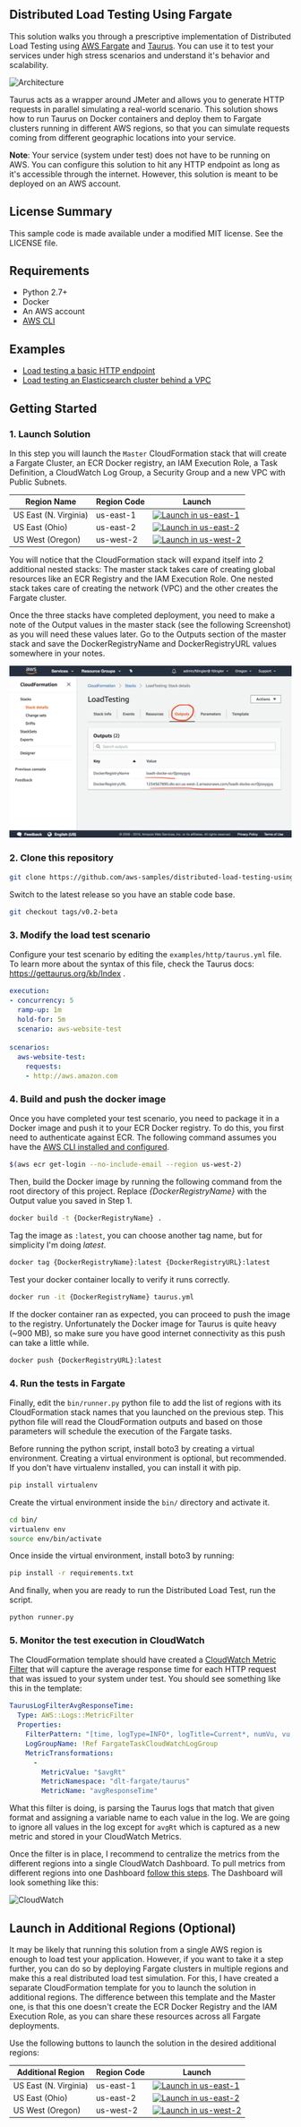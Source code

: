 ## Distributed Load Testing Using Fargate

This solution walks you through a prescriptive implementation of Distributed Load Testing using 
[AWS Fargate](https://aws.amazon.com/fargate) and [Taurus](https://gettaurus.org). You can use it to test your 
services under high stress scenarios and understand it's behavior and scalability. 

![Architecture](docs/arch.png)

Taurus acts as a wrapper around JMeter and allows you to generate HTTP requests in parallel simulating a 
real-world scenario. This solution shows how to run Taurus on Docker containers and deploy them to Fargate clusters
running in different AWS regions, so that you can simulate requests coming from different geographic locations into 
your service. 

**Note**: Your service (system under test) does not have to be running on AWS. You can configure this solution to hit
any HTTP endpoint as long as it's accessible through the internet. However, this solution is meant to be deployed
on an AWS account. 

## License Summary

This sample code is made available under a modified MIT license. See the LICENSE file.

## Requirements

- Python 2.7+
- Docker
- An AWS account
- [AWS CLI](https://docs.aws.amazon.com/cli/latest/userguide/cli-chap-install.html)

## Examples

- [Load testing a basic HTTP endpoint](https://github.com/aws-samples/distributed-load-testing-using-aws-fargate/tree/master/examples/http)
- [Load testing an Elasticsearch cluster behind a VPC](https://github.com/aws-samples/distributed-load-testing-using-aws-fargate/tree/master/examples/elasticsearch) 


## Getting Started

### 1. Launch Solution

In this step you will launch the `Master` CloudFormation stack that will create a Fargate Cluster, an ECR Docker registry, an IAM
Execution Role, a Task Definition, a CloudWatch Log Group, a Security Group and a new VPC with Public Subnets. 

Region Name | Region Code | Launch
------|-----|-----
US East (N. Virginia) | us-east-1 | [![Launch in us-east-1](https://camo.githubusercontent.com/210bb3bfeebe0dd2b4db57ef83837273e1a51891/68747470733a2f2f73332e616d617a6f6e6177732e636f6d2f636c6f7564666f726d6174696f6e2d6578616d706c65732f636c6f7564666f726d6174696f6e2d6c61756e63682d737461636b2e706e67)](https://console.aws.amazon.com/cloudformation/home?region=us-east-1#/stacks/new?stackName=WildRydes-Cloud9&templateURL=https://s3-us-west-2.amazonaws.com/load-testing-using-aws-fargate/artifacts/templates/master.yaml)
US East (Ohio) | us-east-2 | [![Launch in us-east-2](https://camo.githubusercontent.com/210bb3bfeebe0dd2b4db57ef83837273e1a51891/68747470733a2f2f73332e616d617a6f6e6177732e636f6d2f636c6f7564666f726d6174696f6e2d6578616d706c65732f636c6f7564666f726d6174696f6e2d6c61756e63682d737461636b2e706e67)](https://console.aws.amazon.com/cloudformation/home?region=us-east-2#/stacks/new?stackName=WildRydes-Cloud9&templateURL=https://s3-us-west-2.amazonaws.com/load-testing-using-aws-fargate/artifacts/templates/master.yaml)
US West (Oregon) | us-west-2 | [![Launch in us-west-2](https://camo.githubusercontent.com/210bb3bfeebe0dd2b4db57ef83837273e1a51891/68747470733a2f2f73332e616d617a6f6e6177732e636f6d2f636c6f7564666f726d6174696f6e2d6578616d706c65732f636c6f7564666f726d6174696f6e2d6c61756e63682d737461636b2e706e67)](https://console.aws.amazon.com/cloudformation/home?region=us-west-2#/stacks/new?stackName=WildRydes-Cloud9&templateURL=https://s3-us-west-2.amazonaws.com/load-testing-using-aws-fargate/artifacts/templates/master.yaml)

You will notice that the CloudFormation stack will expand itself into 2 additional nested stacks: The master stack takes
care of creating global resources like an ECR Registry and the IAM Execution Role. One nested stack takes care of 
creating the network (VPC) and the other creates the Fargate cluster. 

Once the three stacks have completed deployment, you need to make a note of the Output values in the master stack 
(see the following Screenshot) as you will need these values later. Go to the Outputs section of the 
master stack and save the DockerRegistryName and DockerRegistryURL values somewhere in your notes.

![CloudFormation Screenshot](docs/cfn-outputs.png)

### 2. Clone this repository

```bash
git clone https://github.com/aws-samples/distributed-load-testing-using-aws-fargate.git
```

Switch to the latest release so you have an stable code base. 

```bash
git checkout tags/v0.2-beta
```

### 3. Modify the load test scenario

Configure your test scenario by editing the `examples/http/taurus.yml` file.  
To learn more about the syntax of this file, check the Taurus docs: https://gettaurus.org/kb/Index .

```yaml
execution:
- concurrency: 5
  ramp-up: 1m
  hold-for: 5m
  scenario: aws-website-test

scenarios:
  aws-website-test:
    requests:
    - http://aws.amazon.com
``` 

### 4. Build and push the docker image

Once you have completed your test scenario, you need to package it in a Docker image and push it to your ECR Docker registry.
To do this, you first need to authenticate against ECR. The following command assumes you have the [AWS CLI installed and configured](https://docs.aws.amazon.com/cli/latest/userguide/cli-chap-install.html). 

```bash
$(aws ecr get-login --no-include-email --region us-west-2)
```

Then, build the Docker image by running the following command from the root directory of this project. Replace 
_{DockerRegistryName}_ with the Output value you saved in Step 1.   

```bash
docker build -t {DockerRegistryName} .
```

Tag the image as `:latest`, you can choose another tag name, but for simplicity I'm doing _latest_. 

```bash
docker tag {DockerRegistryName}:latest {DockerRegistryURL}:latest
```

Test your docker container locally to verify it runs correctly.

```bash
docker run -it {DockerRegistryName} taurus.yml
```

If the docker container ran as expected, you can proceed to push the image to the registry. Unfortunately the Docker
image for Taurus is quite heavy (~900 MB), so make sure you have good internet connectivity as this push can take a 
little while. 

```bash
docker push {DockerRegistryURL}:latest
```

### 4. Run the tests in Fargate

Finally, edit the `bin/runner.py` python file to add the list of regions with its CloudFormation stack names that
you launched on the previous step. This python file will read the CloudFormation outputs and based on those parameters
will schedule the execution of the Fargate tasks.

Before running the python script, install boto3 by creating a virtual environment. Creating a virtual
environment is optional, but recommended. If you don't have virtualenv installed, you can install it with pip. 

```bash
pip install virtualenv
``` 

Create the virtual environment inside the `bin/` directory and activate it. 

```bash
cd bin/
virtualenv env
source env/bin/activate
``` 

Once inside the virtual environment, install boto3 by running:

```bash
pip install -r requirements.txt
```

And finally, when you are ready to run the Distributed Load Test, run the script.

```bash
python runner.py
```

### 5. Monitor the test execution in CloudWatch

The CloudFormation template should have created a [CloudWatch Metric Filter](https://docs.aws.amazon.com/AmazonCloudWatch/latest/logs/FilterAndPatternSyntax.html)
that will capture the average response time for each HTTP request that was issued to your system under test. You should
see something like this in the template:

```yaml
TaurusLogFilterAvgResponseTime:
  Type: AWS::Logs::MetricFilter
  Properties:
    FilterPattern: "[time, logType=INFO*, logTitle=Current*, numVu, vu, numSucc, succ, numFail, fail, avgRt, x]"
    LogGroupName: !Ref FargateTaskCloudWatchLogGroup
    MetricTransformations:
      -
        MetricValue: "$avgRt"
        MetricNamespace: "dlt-fargate/taurus"
        MetricName: "avgResponseTime"
```

What this filter is doing, is parsing the Taurus logs that match that given format and assigning a variable name to each
value in the log. We are going to ignore all values in the log except for `avgRt` which is captured as a new metric and 
stored in your CloudWatch Metrics. 

Once the filter is in place, I recommend to centralize the metrics from the different regions into a single CloudWatch
Dashboard. To pull metrics from different regions into one Dashboard [follow this steps](https://docs.aws.amazon.com/AmazonCloudWatch/latest/monitoring/cross_region_dashboard.html).
The Dashboard will look something like this:   

![CloudWatch](docs/cloudwatch.jpg)

## Launch in Additional Regions (Optional)

It may be likely that running this solution from a single AWS region is enough to load test your application. However, 
if you want to take it a step further, you can do so by deploying Fargate clusters in multiple regions and make this a 
real distributed load test simulation. For this, I have created a separate CloudFormation template for you to launch the 
solution in additional regions. The difference between this template and the Master one, is that this one doesn't
create the ECR Docker Registry and the IAM Execution Role, as you can share these resources across all Fargate deployments. 

Use the following buttons to launch the solution in the desired additional regions:  

Additional Region | Region Code | Launch
------|-----|-----
US East (N. Virginia) | us-east-1 | [![Launch in us-east-1](https://camo.githubusercontent.com/210bb3bfeebe0dd2b4db57ef83837273e1a51891/68747470733a2f2f73332e616d617a6f6e6177732e636f6d2f636c6f7564666f726d6174696f6e2d6578616d706c65732f636c6f7564666f726d6174696f6e2d6c61756e63682d737461636b2e706e67)](https://console.aws.amazon.com/cloudformation/home?region=us-east-1#/stacks/new?stackName=WildRydes-Cloud9&templateURL=https://s3-us-west-2.amazonaws.com/load-testing-using-aws-fargate/artifacts/templates/additional-region.yaml)
US East (Ohio) | us-east-2 | [![Launch in us-east-2](https://camo.githubusercontent.com/210bb3bfeebe0dd2b4db57ef83837273e1a51891/68747470733a2f2f73332e616d617a6f6e6177732e636f6d2f636c6f7564666f726d6174696f6e2d6578616d706c65732f636c6f7564666f726d6174696f6e2d6c61756e63682d737461636b2e706e67)](https://console.aws.amazon.com/cloudformation/home?region=us-east-2#/stacks/new?stackName=WildRydes-Cloud9&templateURL=https://s3-us-west-2.amazonaws.com/load-testing-using-aws-fargate/artifacts/templates/additional-region.yaml)
US West (Oregon) | us-west-2 | [![Launch in us-west-2](https://camo.githubusercontent.com/210bb3bfeebe0dd2b4db57ef83837273e1a51891/68747470733a2f2f73332e616d617a6f6e6177732e636f6d2f636c6f7564666f726d6174696f6e2d6578616d706c65732f636c6f7564666f726d6174696f6e2d6c61756e63682d737461636b2e706e67)](https://console.aws.amazon.com/cloudformation/home?region=us-west-2#/stacks/new?stackName=WildRydes-Cloud9&templateURL=https://s3-us-west-2.amazonaws.com/load-testing-using-aws-fargate/artifacts/templates/additional-region.yaml)
   